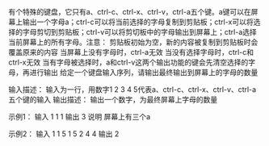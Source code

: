 有个特殊的键盘，它只有a、ctrl-c、ctrl-x、ctrl-v，ctrl-a五个键。a键可以在屏幕上输出一个字母a；ctrl-c可以将当前选择的字母复制到剪贴板；ctrl-x可以将选择的字母剪切到剪贴板；ctrl-v可以将剪切板中的字母输出到屏幕上；ctrl-a选择当前屏幕上的所有字母。注意：
剪贴板初始为空，新的内容被复制到剪贴板时会覆盖原来的内容
当屏幕上没有字母时，ctrl-a无效
当没有选择字母时，ctrl-c和ctrl-x无效
当有字母被选择时，a和ctrl-v这两个输出功能的键会先清空选择的字母，再进行输出
给定一个键盘输入序列，请输出最终输出到屏幕上的字母的数量

输入描述：
输入为一行，用数字1 2 3 4 5代表a、ctrl-c、ctrl-x、ctrl-v、ctrl-a五个键的输入
输出描述：
输出一个数字，为最终屏幕上字母的数量

示例1：
输入
1 1 1
输出
3
说明
屏幕上有三个a

示例2：
输入
1 1 5 1 5 2 4 4
输出
2
